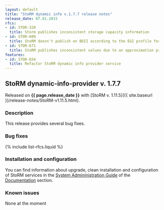 ```yaml
---
layout: default
title: "StoRM dynamic info v.1.7.7 release notes"
release_date: 07.01.2015
rfcs:
- id: STOR-320
  title: Storm publishes inconsistent storage capacity information
- id: STOR-609
  title: StoRM doesn't publish on BDII according to the EGI profile for GLUE 2.0
- id: STOR-671
  title: StoRM publishes inconsistent values due to an approximation problem
features:
- id: STOR-654
  title: Refactor StoRM dynamic info provider service
---
```


## StoRM dynamic-info-provider v. 1.7.7

Released on **{{ page.release_date }}** with [StoRM v. 1.11.5]({{ site.baseurl }}/release-notes/StoRM-v1.11.5.html).

### Description

This release provides several bug fixes.

### Bug fixes

{% include list-rfcs.liquid %}

### Installation and configuration

You can find information about upgrade, clean installation and configuration of StoRM services in the [System Admininistration Guide][storm-sysadmin-guide] of the [Documentation][storm-documentation] section.

### Known issues

None at the moment

[storm-documentation]: {{site.baseurl}}/documentation.html
[storm-sysadmin-guide]: {{site.baseurl}}/documentation/sysadmin-guide/1.11.5
